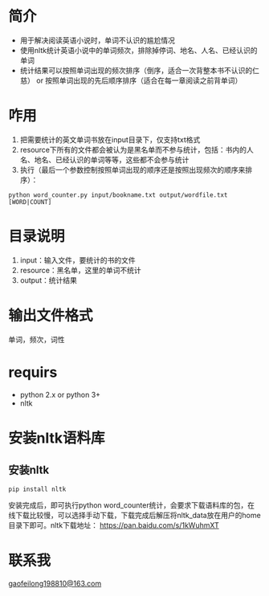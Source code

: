 # 简介
- 用于解决阅读英语小说时，单词不认识的尴尬情况
- 使用nltk统计英语小说中的单词频次，排除掉停词、地名、人名、已经认识的单词
- 统计结果可以按照单词出现的频次排序（倒序，适合一次背整本书不认识的仁慈） or 按照单词出现的先后顺序排序（适合在每一章阅读之前背单词）

# 咋用
1. 把需要统计的英文单词书放在input目录下，仅支持txt格式
2. resource下所有的文件都会被认为是黑名单而不参与统计，包括：书内的人名、地名、已经认识的单词等等，这些都不会参与统计
3. 执行（最后一个参数控制按照单词出现的顺序还是按照出现频次的顺序来排序）：
```
python word_counter.py input/bookname.txt output/wordfile.txt [WORD|COUNT]
```
# 目录说明
1. input：输入文件，要统计的书的文件
2. resource：黑名单，这里的单词不统计
3. output：统计结果

# 输出文件格式
单词，频次，词性

# requirs
- python 2.x or python 3+
- nltk

# 安装nltk语料库
## 安装nltk
```
pip install nltk
```
安装完成后，即可执行python word_counter统计，会要求下载语料库的包，在线下载比较慢，可以选择手动下载，下载完成后解压将nltk_data放在用户的home目录下即可。nltk下载地址：
https://pan.baidu.com/s/1kWuhmXT

# 联系我
gaofeilong198810@163.com
